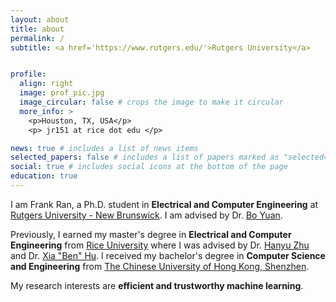 ```yaml
---
layout: about
title: about
permalink: /
subtitle: <a href='https://www.rutgers.edu/'>Rutgers University</a>


profile:
  align: right
  image: prof_pic.jpg
  image_circular: false # crops the image to make it circular
  more_info: >
    <p>Houston, TX, USA</p>
    <p> jr151 at rice dot edu </p>

news: true # includes a list of news items
selected_papers: false # includes a list of papers marked as "selected={true}"
social: true # includes social icons at the bottom of the page
education: true
---
```


I am Frank Ran, a Ph.D. student in **Electrical and Computer Engineering** at [Rutgers University - New Brunswick](https://www.ece.rutgers.edu/). I am advised by Dr. [Bo Yuan](https://sites.google.com/site/boyuaneecs/home).

Previously, I earned my master's degree in **Electrical and Computer Engineering** from [Rice University](https://www.rice.edu/) where I was advised by Dr. [Hanyu Zhu](https://zhugroup.rice.edu/) and Dr. [Xia "Ben" Hu](https://cs.rice.edu/~xh37/index.html). I received my bachelor's degree in **Computer Science and Engineering** from [The Chinese University of Hong Kong, Shenzhen](https://www.cuhk.edu.cn/en).

My research interests are **efficient and trustworthy machine learning**.

